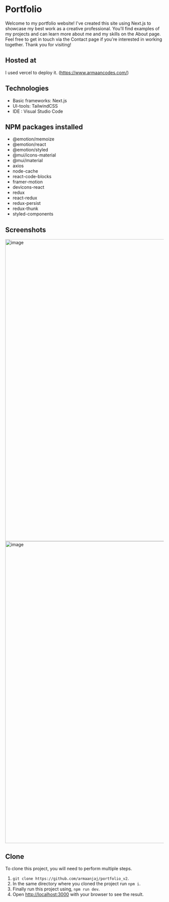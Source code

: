 # Portfolio

Welcome to my portfolio website! I've created this site using Next.js to showcase my best work as a creative professional. You'll find examples of my projects and can learn more about me and my skills on the About page. Feel free to get in touch via the Contact page if you're interested in working together. Thank you for visiting!

## Hosted at
I used vercel to deploy it. (https://www.armaancodes.com/)

## Technologies
* Basic frameworks: Next.js
* UI-tools: TailwindCSS
* IDE : Visual Studio Code

## NPM packages installed
* @emotion/memoize
* @emotion/react
* @emotion/styled
* @mui/icons-material
* @mui/material
* axios
* node-cache
* react-code-blocks
* framer-motion
* devicons-react
* redux
* react-redux
* redux-persist
* redux-thunk
* styled-components

## Screenshots
<img width="960" alt="image" src="https://user-images.githubusercontent.com/113659942/231727880-4a93c014-a9a6-4071-9920-c7b66ba4ab9a.png">
<img width="960" alt="image" src="https://github.com/armaanjaj/portfolio_v2/assets/113659942/d9453b3c-5259-453d-9320-6ccbbeca3a04">


## Clone
To clone this project, you will need to perform multiple steps.

1. ```git clone https://github.com/armaanjaj/portfolio_v2```.
2. In the same directory where you cloned the project run ```npm i```.
3. Finally run this project using, ```npm run dev```.
4. Open [http://localhost:3000](http://localhost:3000) with your browser to see the result.
